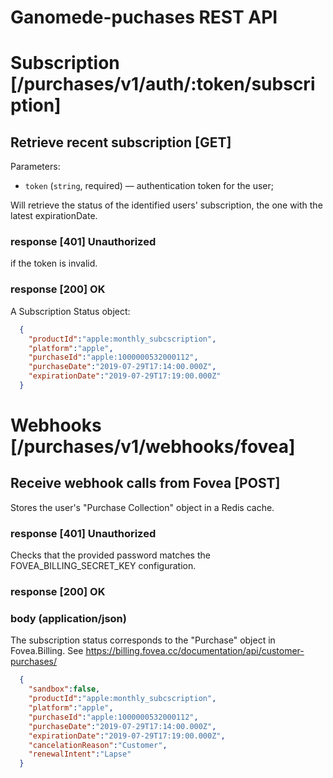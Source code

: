 # Ganomede-puchases REST API

# Subscription [/purchases/v1/auth/:token/subscription]

## Retrieve recent subscription [GET]

Parameters:

  - `token` (`string`, required) — authentication token for the user;

Will retrieve the status of the identified users' subscription, the one with the latest expirationDate.

### response [401] Unauthorized

if the token is invalid.

### response [200] OK

A Subscription Status object:

``` json
  {
    "productId":"apple:monthly_subcscription",
    "platform":"apple",
    "purchaseId":"apple:1000000532000112",
    "purchaseDate":"2019-07-29T17:14:00.000Z",
    "expirationDate":"2019-07-29T17:19:00.000Z"
  }
```

# Webhooks [/purchases/v1/webhooks/fovea]

## Receive webhook calls from Fovea [POST]

Stores the user's "Purchase Collection" object in a Redis cache.

### response [401] Unauthorized

Checks that the provided password matches the FOVEA_BILLING_SECRET_KEY configuration.

### response [200] OK

### body (application/json)

The subscription status corresponds to the "Purchase" object in Fovea.Billing. See https://billing.fovea.cc/documentation/api/customer-purchases/

``` json
  {
    "sandbox":false,
    "productId":"apple:monthly_subcscription",
    "platform":"apple",
    "purchaseId":"apple:1000000532000112",
    "purchaseDate":"2019-07-29T17:14:00.000Z",
    "expirationDate":"2019-07-29T17:19:00.000Z",
    "cancelationReason":"Customer",
    "renewalIntent":"Lapse"
  }
```
